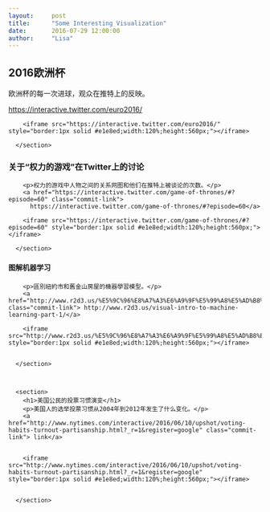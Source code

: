 ```yaml
---
layout:     post
title:      "Some Interesting Visualization"
date:       2016-07-29 12:00:00
author:     "Lisa"
---
```



<section>
        <h1>2016欧洲杯</h1>
        <p>欧洲杯的每一次进球，观众在推特上的反映。</p>
        <a href="https://interactive.twitter.com/euro2016/" class="commit-link"> https://interactive.twitter.com/euro2016/</a>
       
       
          
        <iframe src="https://interactive.twitter.com/euro2016/" style="border:1px solid #e1e8ed;width:120%;height:560px;"></iframe>
        
      </section> 


<section>  
        <h1>关于“权力的游戏”在Twitter上的讨论</h1>
        
        <p>权力的游戏中人物之间的关系网图和他们在推特上被谈论的次数。</p>
        <a href="https://interactive.twitter.com/game-of-thrones/#?episode=60" class="commit-link">
          https://interactive.twitter.com/game-of-thrones/#?episode=60</a>
        
        <iframe src="https://interactive.twitter.com/game-of-thrones/#?episode=60" style="border:1px solid #e1e8ed;width:120%;height:560px;"></iframe>
        
      </section>  
        

<section>  
        <h1>图解机器学习</h1>
        
        <p>區別紐約市和舊金山房屋的機器學習模型。</p>
        <a href="http://www.r2d3.us/%E5%9C%96%E8%A7%A3%E6%A9%9F%E5%99%A8%E5%AD%B8%E7%BF%92%E7%AC%AC%E4%B8%80%E7%AB%A0/" class="commit-link"> http://www.r2d3.us/visual-intro-to-machine-learning-part-1/</a>
        
        <iframe src="http://www.r2d3.us/%E5%9C%96%E8%A7%A3%E6%A9%9F%E5%99%A8%E5%AD%B8%E7%BF%92%E7%AC%AC%E4%B8%80%E7%AB%A0/" style="border:1px solid #e1e8ed;width:120%;height:560px;"></iframe>
            
        
      </section> 
      
       
      
      <section>  
        <h1>美国公民的投票习惯演变</h1>
        <p>美国人的选举投票习惯从2004年到2012年发生了什么变化。</p>
        <a href="http://www.nytimes.com/interactive/2016/06/10/upshot/voting-habits-turnout-partisanship.html?_r=1&register=google" class="commit-link"> link</a>
        
        
        <iframe src="http://www.nytimes.com/interactive/2016/06/10/upshot/voting-habits-turnout-partisanship.html?_r=1&register=google" style="border:1px solid #e1e8ed;width:120%;height:560px;"></iframe>
            
        
      </section>       
 
